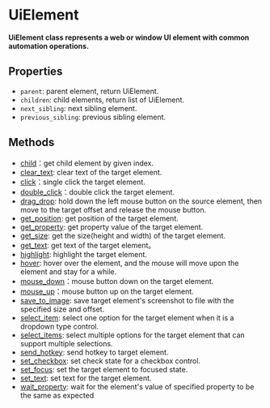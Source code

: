 # UiElement 
**UiElement class represents a web or window UI element with common automation operations.**  

## Properties

- `parent`: parent element, return UiElement.
- `children`: child elements, return list of UiElement.
- `next_sibling`: next sibling element.
- `previous_sibling`: previous sibling element.

## Methods
- [child](./child.md)：get child element by given index.
- [clear_text](./clear_text.md): clear text of the target element.
- [click](./click.md)：single click the target element.
- [double_click](./double_click.md)：double click the target element.
- [drag_drop](./drag_drop.md): hold down the left mouse button on the source element, then move to the target offset and release the mouse button.
- [get_position](./get_position.md): get position of the target element.
- [get_property](./get_property.md): get property value of the target element.  
- [get_size](./get_size.md): get the size(height and width) of the target element.
- [get_text](./get_text.md): get text of the target element。
- [highlight](./highlight.md): highlight the target element.
- [hover](./hover.md): hover over the element, and the mouse will move upon the element and stay for a while.
- [mouse_down](./mouse_down.md)：mouse button down on the target element.
- [mouse_up](./mouse_up.md)：mouse button up on the target element.
- [save_to_image](./save_to_image.md): save target element's screenshot to file with the specified size and offset.
- [select_item](./select_item.md): select one option for the target element when it is a dropdown type control.
- [select_items](./select_items.md): select multiple options for the target element that can support multiple selections.
- [send_hotkey](./send_hotkey.md): send hotkey to target element.
- [set_checkbox](./set_checkbox.md): set check state for a checkbox control.
- [set_focus](./set_focus.md): set the target element to focused state.
- [set_text](./set_text.md): set text for the target element.
- [wait_property](./wait_property.md): wait for the element's value of specified property to be the same as expected
